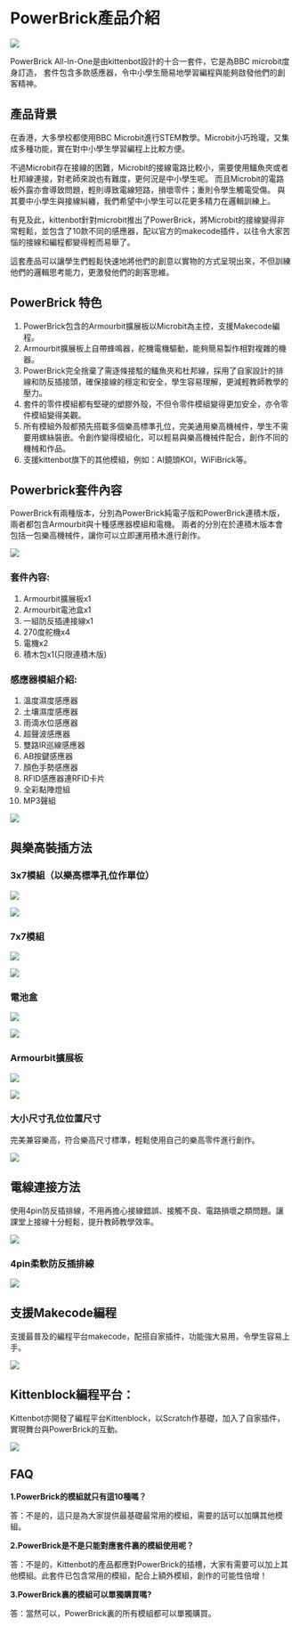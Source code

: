 # PowerBrick產品介紹

![](./images/01_01.png)

PowerBrick All-In-One是由kittenbot設計的十合一套件，它是為BBC microbit度身訂造，
套件包含多款感應器，令中小學生簡易地學習編程與能夠啟發他們的創客精神。

## 產品背景

在香港，大多學校都使用BBC Microbit進行STEM教學。Microbit小巧玲瓏，又集成多種功能，實在對中小學生學習編程上比較方便。

不過Microbit存在接線的困難，Microbit的接線電路比較小，需要使用鱷魚夾或者杜邦線連接，對老師來說也有難度，更何況是中小學生呢。
而且Microbit的電路板外露亦會導致問題，輕則導致電線短路，損壞零件；重則令學生觸電受傷。
與其要中小學生與接線糾纏，我們希望中小學生可以花更多精力在邏輯訓練上。

有見及此，kittenbot針對microbit推出了PowerBrick，將Microbit的接線變得非常輕鬆，並包含了10款不同的感應器，配以官方的makecode插件，以往令大家苦惱的接線和編程都變得輕而易舉了。

這套產品可以讓學生們輕鬆快速地將他們的創意以實物的方式呈現出來，不但訓練他們的邏輯思考能力，更激發他們的創客思維。

## PowerBrick 特色

1. PowerBrick包含的Armourbit擴展板以Microbit為主控，支援Makecode編程。
2. Armourbit擴展板上自帶蜂鳴器，舵機電機驅動，能夠簡易製作相對複雜的機器。
3. PowerBrick完全捨棄了需逐條接駁的鱷魚夾和杜邦線，採用了自家設計的排線和防反插接頭，確保接線的穩定和安全，學生容易理解，更減輕教師教學的壓力。
4. 套件的零件模組都有堅硬的塑膠外殼，不但令零件模組變得更加安全，亦令零件模組變得美觀。
5. 所有模組外殼都預先搭載多個樂高標準孔位，完美通用樂高機械件，學生不需要用螺絲裝嵌。令創作變得模組化，可以輕易與樂高機械件配合，創作不同的機械和作品。
6. 支援kittenbot旗下的其他模組，例如：AI鏡頭KOI，WiFiBrick等。

## Powerbrick套件內容

PowerBrick有兩種版本，分別為PowerBrick純電子版和PowerBrick連積木版，兩者都包含Armourbit與十種感應器模組和電機。
兩者的分別在於連積木版本會包括一包樂高機械件，讓你可以立即運用積木進行創作。

![](./images/01_04.png)

### 套件內容:
1. Armourbit擴展板x1
1. Armourbit電池盒x1
1. 一組防反插連接線x1
1. 270度舵機x4
1. 電機x2
2. 積木包x1(只限連積木版)

### 感應器模組介紹:

1. 溫度濕度感應器
1. 土壤濕度感應器
1. 雨滴水位感應器
1. 超聲波感應器
1. 雙路IR巡線感應器
1. AB按鍵感應器
1. 顏色手勢感應器
1. RFID感應器連RFID卡片
1. 全彩點陣燈組
2. MP3聲組

![](./images/01_17.png)

## 與樂高裝插方法

### 3x7模組（以樂高標準孔位作單位）

![](./images/01_06.png)

![](./images/01_05.png)

### 7x7模組

![](./images/01_08.png)

![](./images/01_07.png)

### 電池盒

![](./images/01_10.png)

![](./images/01_09.png)

### Armourbit擴展板

![](./images/01_11.png)

![](./images/01_12.png)

### 大小尺寸孔位位置尺寸

完美兼容樂高，符合樂高尺寸標準，輕鬆使用自己的樂高零件進行創作。

![](./images/01_13.png)

## 電線連接方法

使用4pin防反插排線，不用再擔心接線錯誤、接觸不良、電路損壞之類問題。讓課堂上接線十分輕鬆，提升教師教學效率。

![](./images/01_15.jpg)

### 4pin柔軟防反插排線

![](./images/01_14.png)

## 支援Makecode編程

支援最普及的編程平台makecode，配搭自家插件，功能強大易用，令學生容易上手。

![](./images/pw04.gif)

## Kittenblock編程平台：

Kittenbot亦開發了編程平台Kittenblock，以Scratch作基礎，加入了自家插件，實現舞台與PowerBrick的互動。

![](./images/kb.png)

## FAQ

**1.PowerBrick的模組就只有這10種嗎？**

答：不是的，這只是為大家提供最基礎最常用的模組，需要的話可以加購其他模組。

**2.PowerBrick是不是只能對應套件裏的模組使用呢？**

答：不是的，Kittenbot的產品都應對PowerBrick的插槽，大家有需要可以加上其他模組。此套件已包含常用的模組，配合上額外模組，創作的可能性倍增！

**3.PowerBrick裏的模組可以單獨購買嗎?**

答：當然可以，PowerBrick裏的所有模組都可以單獨購買。
